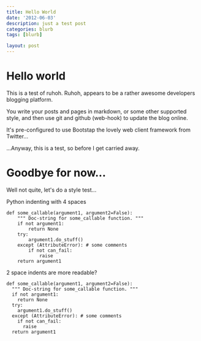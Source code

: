 ```yaml
---
title: Hello World
date: '2012-06-03'
description: just a test post
categories: blurb
tags: [blurb]

layout: post
---
```


# Hello world

This is a test of ruhoh. Ruhoh, appears to be a rather awesome developers blogging platform.

You write your posts and pages in markdown, or some other supported style, and then use git and github (web-hook) to update the blog online.

It's pre-configured to use Bootstap the lovely web client framework from Twitter...

...Anyway, this is a test, so before I get carried away.

# Goodbye for now...

Well not quite, let's do a style test...

Python indenting with 4 spaces 

    def some_callable(argument1, argument2=False):
        """ Doc-string for some_callable function. """
        if not argument1:
            return None
        try:
            argument1.do_stuff()
        except (AttributeError): # some comments
            if not can_fail:
                raise
        return argument1 

2 space indents are more readable?

    def some_callable(argument1, argument2=False):
      """ Doc-string for some_callable function. """
      if not argument1:
        return None
      try:
        argument1.do_stuff()
      except (AttributeError): # some comments
        if not can_fail:
          raise
      return argument1 

